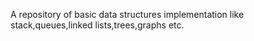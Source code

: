 A repository of basic data structures implementation like stack,queues,linked lists,trees,graphs etc.
